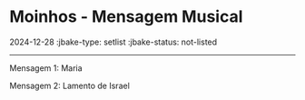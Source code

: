 # Moinhos - Mensagem Musical
2024-12-28
:jbake-type: setlist
:jbake-status: not-listed

----
Mensagem 1:
    Maria

Mensagem 2:
    Lamento de Israel
```

